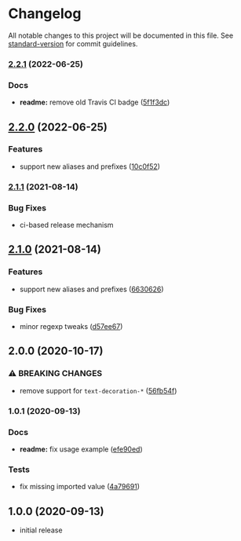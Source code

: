 # Changelog

All notable changes to this project will be documented in this file. See [standard-version](https://github.com/conventional-changelog/standard-version) for commit guidelines.

### [2.2.1](https://github.com/kripod/style-vendorizer/compare/v2.2.0...v2.2.1) (2022-06-25)

### Docs

- **readme:** remove old Travis CI badge ([5f1f3dc](https://github.com/kripod/style-vendorizer/commit/5f1f3dcf21760361ac6ab90adbb82094f6eca08e))

## [2.2.0](https://github.com/kripod/style-vendorizer/compare/v2.1.1...v2.2.0) (2022-06-25)

### Features

- support new aliases and prefixes ([10c0f52](https://github.com/kripod/style-vendorizer/commit/10c0f525acd4899baa320a2d47ee38051fe8b2b3))

### [2.1.1](https://github.com/kripod/style-vendorizer/compare/v2.0.0...v2.1.1) (2021-08-14)

### Bug Fixes

- ci-based release mechanism

## [2.1.0](https://github.com/kripod/style-vendorizer/compare/v2.0.0...v2.1.0) (2021-08-14)

### Features

- support new aliases and prefixes ([6630626](https://github.com/kripod/style-vendorizer/commit/6630626d24454a5438fab9d471cc9bcffec4b2c9))

### Bug Fixes

- minor regexp tweaks ([d57ee67](https://github.com/kripod/style-vendorizer/commit/d57ee67de9e38e3f8ee6d658bd73a17fb09d7bf8))

## 2.0.0 (2020-10-17)

### ⚠ BREAKING CHANGES

- remove support for `text-decoration-*` ([56fb54f](https://github.com/kripod/style-vendorizer/commit/56fb54f273a6344621397e6d1b501a09bd759a96))

### 1.0.1 (2020-09-13)

### Docs

- **readme:** fix usage example ([efe90ed](https://github.com/kripod/style-vendorizer/commit/efe90ede7cf31ae5a2d516d6391f8852067b3674))

### Tests

- fix missing imported value ([4a79691](https://github.com/kripod/style-vendorizer/commit/4a796913717ee99cd87443621f65e7962ab7f227))

## 1.0.0 (2020-09-13)

- initial release
